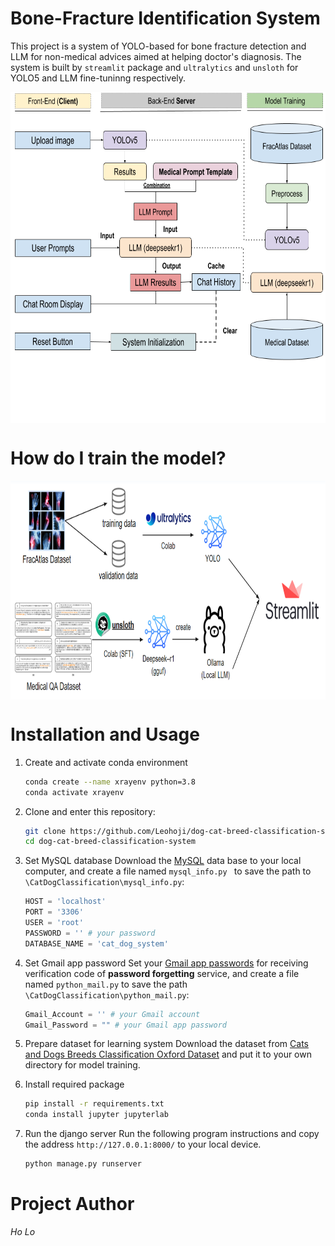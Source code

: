 # Bone-Fracture Identification System

This project is a system of YOLO-based for bone fracture detection and LLM for non-medical advices aimed at helping doctor's diagnosis. The system is built by `streamlit` package and `ultralytics` and `unsloth` for YOLO5 and LLM fine-tuninng respectively.

<div style="display: flex; justify-content: center; margin: 0 auto;">
  <img src="https://github.com/Leohoji/Fracture-Identification-System/blob/main/XRay_Detection_Archtecture_Design.png?raw=true" alt="system-architecture" style="width: 650px; height: 530px;"/>
</div>

# How do I train the model?

<div style="display: flex; justify-content: center; margin: 0 auto;">
  <img src="https://github.com/Leohoji/Fracture-Identification-System/blob/main/XRay_Detection_Training_Design.png?raw=true" alt="model-training-pipeline" style="width: 900px; height: 350px;"/>
</div>

# Installation and Usage

1. Create and activate conda environment 
   ```bash
   conda create --name xrayenv python=3.8
   conda activate xrayenv
   ```
2. Clone and enter this repository:
   ```bash
   git clone https://github.com/Leohoji/dog-cat-breed-classification-system.git
   cd dog-cat-breed-classification-system
   ```
3. Set MySQL database
   Download the [MySQL](https://www.mysql.com/downloads/) data base to your local computer, and create a file named `mysql_info.py ` to save the path to `\CatDogClassification\mysql_info.py`:
   ```python
   HOST = 'localhost'
   PORT = '3306'
   USER = 'root'
   PASSWORD = '' # your password
   DATABASE_NAME = 'cat_dog_system'
   ```
4. Set Gmail app password
   Set your [Gmail app passwords](https://support.google.com/mail/answer/185833?hl=en) for receiving verification code of **password forgetting** service, and create a file named `python_mail.py` to save the
   path `\CatDogClassification\python_mail.py`:
   ```python
   Gmail_Account = '' # your Gmail account
   Gmail_Password = "" # your Gmail app password
   ```
5. Prepare dataset for learning system
   Download the dataset from [Cats and Dogs Breeds Classification Oxford Dataset](https://www.kaggle.com/datasets/zippyz/cats-and-dogs-breeds-classification-oxford-dataset) and put it to your own directory for model training.
   
7. Install required package
   ```bash
   pip install -r requirements.txt
   conda install jupyter jupyterlab
   ```
8. Run the django server
   Run the following program instructions and copy the address `http://127.0.0.1:8000/` to your local device.
   ```bash
   python manage.py runserver
   ```

# Project Author

*Ho Lo*

